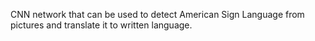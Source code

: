 CNN network that can be used to detect American Sign Language from pictures and translate it to written language.
